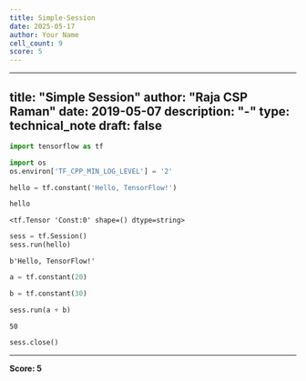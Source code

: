 ```yaml
---
title: Simple-Session
date: 2025-05-17
author: Your Name
cell_count: 9
score: 5
---
```


---
title: "Simple Session"
author: "Raja CSP Raman"
date: 2019-05-07
description: "-"
type: technical_note
draft: false
---

```python
import tensorflow as tf

import os
os.environ['TF_CPP_MIN_LOG_LEVEL'] = '2'
```


```python
hello = tf.constant('Hello, TensorFlow!')
```


```python
hello
```




    <tf.Tensor 'Const:0' shape=() dtype=string>




```python
sess = tf.Session()
sess.run(hello)
```




    b'Hello, TensorFlow!'




```python
a = tf.constant(20)
```


```python
b = tf.constant(30)
```


```python
sess.run(a + b)
```




    50




```python
sess.close()
```


---
**Score: 5**